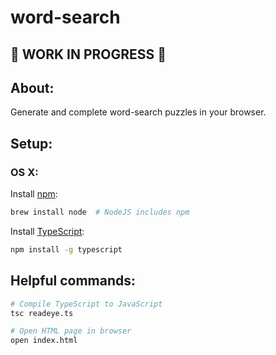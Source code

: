 # word-search

## 🚧 WORK IN PROGRESS 🚧

## About:

Generate and complete word-search puzzles in your browser.

## Setup:

### OS X:

Install [npm](https://www.npmjs.com/get-npm): 
```bash
brew install node  # NodeJS includes npm
``` 

Install [TypeScript](https://www.typescriptlang.org/#download-links):
```bash
npm install -g typescript
```

## Helpful commands:

```bash
# Compile TypeScript to JavaScript
tsc readeye.ts

# Open HTML page in browser
open index.html
```